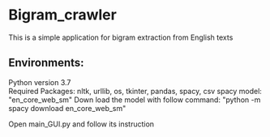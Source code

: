 Bigram_crawler
=====================================================================
This is a simple application for bigram extraction from English texts

Environments:
----------------------------------------------
  Python version 3.7  
  Required Packages: nltk, urllib, os, tkinter, pandas, spacy, csv
  spacy model: "en_core_web_sm"
  Down load the model with follow command: 
        "python -m spacy download en_core_web_sm"

  
Open main_GUI.py and follow its instruction
